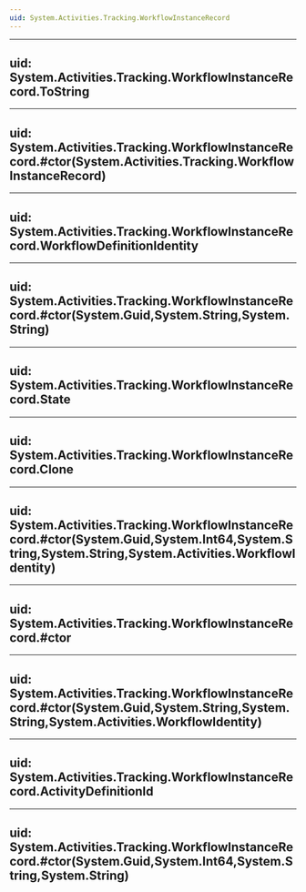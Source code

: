 ```yaml
---
uid: System.Activities.Tracking.WorkflowInstanceRecord
---
```


---
uid: System.Activities.Tracking.WorkflowInstanceRecord.ToString
---

---
uid: System.Activities.Tracking.WorkflowInstanceRecord.#ctor(System.Activities.Tracking.WorkflowInstanceRecord)
---

---
uid: System.Activities.Tracking.WorkflowInstanceRecord.WorkflowDefinitionIdentity
---

---
uid: System.Activities.Tracking.WorkflowInstanceRecord.#ctor(System.Guid,System.String,System.String)
---

---
uid: System.Activities.Tracking.WorkflowInstanceRecord.State
---

---
uid: System.Activities.Tracking.WorkflowInstanceRecord.Clone
---

---
uid: System.Activities.Tracking.WorkflowInstanceRecord.#ctor(System.Guid,System.Int64,System.String,System.String,System.Activities.WorkflowIdentity)
---

---
uid: System.Activities.Tracking.WorkflowInstanceRecord.#ctor
---

---
uid: System.Activities.Tracking.WorkflowInstanceRecord.#ctor(System.Guid,System.String,System.String,System.Activities.WorkflowIdentity)
---

---
uid: System.Activities.Tracking.WorkflowInstanceRecord.ActivityDefinitionId
---

---
uid: System.Activities.Tracking.WorkflowInstanceRecord.#ctor(System.Guid,System.Int64,System.String,System.String)
---
